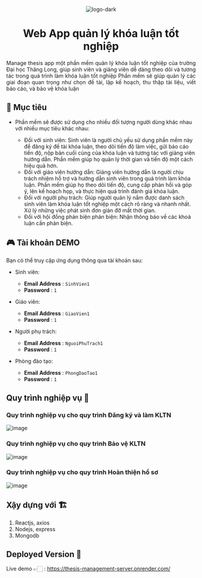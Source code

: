 <div align="center">

![logo-dark](https://upload.wikimedia.org/wikipedia/vi/a/ad/LogoTLU.jpg)

# Web App quản lý khóa luận tốt nghiệp

</div>

<div style="text-align: justify;">
Manage thesis app một phần mềm quản lý khóa luận tốt nghiệp của trường Đại học Thăng Long, giúp sinh viên và giảng viên dễ dàng theo dõi và tương tác trong quá trình làm khóa luận tốt nghiệp Phần mềm sẽ giúp quản lý các giai đoạn quan trọng như chọn đề tài, lập kế hoạch, thu thập tài liệu, viết báo cáo, và bảo vệ khóa luận

</div>

## 📝 Mục tiêu

- Phần mềm sẽ được sử dụng cho nhiều đối tượng người dùng khác nhau với nhiều mục tiêu khác nhau:

  - Đối với sinh viên: Sinh viên là người chủ yếu sử dụng phần mềm này để đăng ký đề tài khóa luận, theo dõi tiến độ làm việc, gửi báo cáo tiến độ, nộp bản cuối cùng của khóa luận và tương tác với giảng viên hướng dẫn. Phần mềm giúp họ quản lý thời gian và tiến độ một cách hiệu quả hơn. 
  - Đối với giáo viên hướng dẫn: Giảng viên hướng dẫn là người chịu trách nhiệm hỗ trợ và hướng dẫn sinh viên trong quá trình làm khóa luận. Phần mềm giúp họ theo dõi tiến độ, cung cấp phản hồi và góp ý, lên kế hoạch họp, và thực hiện quá trình đánh giá khóa luận.
  - Đối với người phụ trách: Giúp người quản lý nắm được danh sách sinh viên làm khóa luận tốt nghiệp một cách rõ ràng và nhanh nhất. Xử lý những việc phát sinh đơn giản đỡ mất thời gian.
  - Đối với hội đồng phản biện phản biện: Nhận thông báo về các khoá luận cần phản biện.

## 🎮 Tài khoản DEMO

Bạn có thể truy cập ứng dụng thông qua tài khoản sau:
- Sinh viên:
  - **Email Address** : `SinhVien1`
  - **Password** : `1`

- Giáo viên:
  - **Email Address** : `GiaoVien1`
  - **Password** : `1`
    
- Người phụ trách:
  - **Email Address** : `NguoiPhuTrach1`
  - **Password** : `1`

- Phòng đào tạo:
  - **Email Address** : `PhongDaoTao1`
  - **Password** : `1`

## Quy trình nghiệp vụ 📝

### Quy trình nghiệp vụ cho quy trình Đăng ký và làm KLTN
![image](https://github.com/tuanngoc0298/App-Manage-Thesis/assets/75868787/ff236242-290c-4be8-b1ba-57e4426da653)

### Quy trình nghiệp vụ cho quy trình Bảo vệ KLTN
![image](https://github.com/tuanngoc0298/App-Manage-Thesis/assets/75868787/30ad67c3-3bac-4462-bbd5-2954ee91cf2a)

### Quy trình nghiệp vụ cho quy trình Hoàn thiện hồ sơ
![image](https://github.com/tuanngoc0298/App-Manage-Thesis/assets/75868787/ba1eb979-bc74-43be-a299-ca7112d12cf2)


## Xậy dựng với 🏗️

1. Reactjs, axios
2. Nodejs, express
3. Mongodb

## Deployed Version 🚀

Live demo 👉🏻 : https://thesis-management-server.onrender.com/

